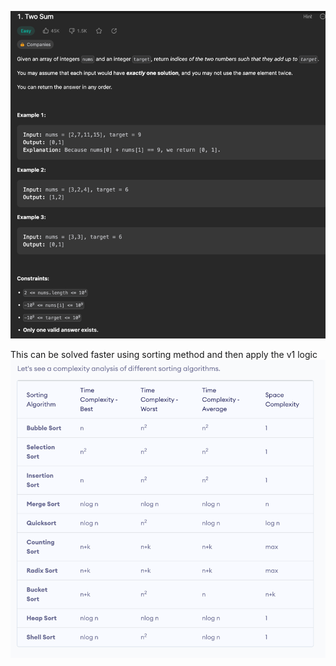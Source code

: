 ![img.png](img.png)

This can be solved faster using sorting method and then apply the v1 logic 
![img_1.png](img_1.png)